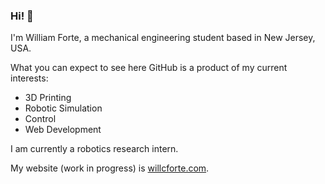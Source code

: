 ### Hi! 👋

I'm William Forte, a mechanical engineering student based in New Jersey, USA.

What you can expect to see here GitHub is a product of my current interests:

- 3D Printing
- Robotic Simulation
- Control
- Web Development

I am currently a robotics research intern.

My website (work in progress) is [willcforte.com](https://willcforte.com).
